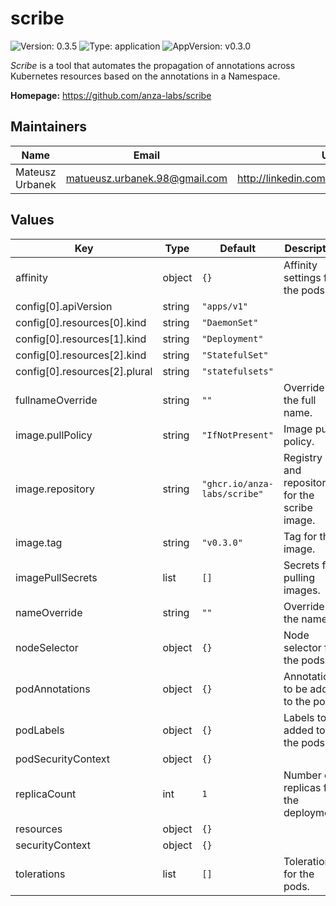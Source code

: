 # scribe

![Version: 0.3.5](https://img.shields.io/badge/Version-0.3.5-informational?style=flat) ![Type: application](https://img.shields.io/badge/Type-application-informational?style=flat) ![AppVersion: v0.3.0](https://img.shields.io/badge/AppVersion-v0.3.0-informational?style=flat)

_Scribe_ is a tool that automates the propagation of annotations across Kubernetes resources based
on the annotations in a Namespace.

**Homepage:** <https://github.com/anza-labs/scribe>

## Maintainers

| Name | Email | Url |
| ---- | ------ | --- |
| Mateusz Urbanek | <matueusz.urbanek.98@gmail.com> | <http://linkedin.com/in/urbanekmateusz> |

## Values

| Key | Type | Default | Description |
|-----|------|---------|-------------|
| affinity | object | `{}` | Affinity settings for the pods. |
| config[0].apiVersion | string | `"apps/v1"` |  |
| config[0].resources[0].kind | string | `"DaemonSet"` |  |
| config[0].resources[1].kind | string | `"Deployment"` |  |
| config[0].resources[2].kind | string | `"StatefulSet"` |  |
| config[0].resources[2].plural | string | `"statefulsets"` |  |
| fullnameOverride | string | `""` | Override for the full name. |
| image.pullPolicy | string | `"IfNotPresent"` | Image pull policy. |
| image.repository | string | `"ghcr.io/anza-labs/scribe"` | Registry and repository for the scribe image. |
| image.tag | string | `"v0.3.0"` | Tag for the image. |
| imagePullSecrets | list | `[]` | Secrets for pulling images. |
| nameOverride | string | `""` | Override for the name. |
| nodeSelector | object | `{}` | Node selector for the pods. |
| podAnnotations | object | `{}` | Annotations to be added to the pods. |
| podLabels | object | `{}` | Labels to be added to the pods. |
| podSecurityContext | object | `{}` |  |
| replicaCount | int | `1` | Number of replicas for the deployment. |
| resources | object | `{}` |  |
| securityContext | object | `{}` |  |
| tolerations | list | `[]` | Tolerations for the pods. |

